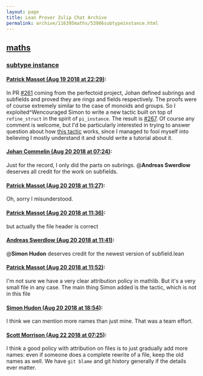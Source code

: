 ```yaml
---
layout: page
title: Lean Prover Zulip Chat Archive 
permalink: archive/116395maths/53986subtypeinstance.html
---
```


## [maths](index.html)
### [subtype instance](53986subtypeinstance.html)

#### [Patrick Massot (Aug 19 2018 at 22:29)](https://leanprover.zulipchat.com/#narrow/stream/116395-maths/topic/subtype%20instance/near/132419278):
In PR [#261](https://github.com/leanprover/mathlib/pull/261) coming from the perfectoid project, Johan defined subrings and subfields and proved they are rings and fields respectively. The proofs were of course extremely similar to the case of monoids and groups. So I exploited^Wencouraged Simon to write a new tactic built on top of `refine_struct` in the spirit of `pi_instance`. The result is  [#267](https://github.com/leanprover/mathlib/pull/267). Of course any comment is welcome, but I'd be particularly interested in trying to answer question about how [this tactic](https://github.com/leanprover/mathlib/pull/267/files#diff-040c2692bc712ca8fface6e4aa45ce62R31) works, since I managed to fool myself into believing I mostly understand it and should write a tutorial about it.

#### [Johan Commelin (Aug 20 2018 at 07:24)](https://leanprover.zulipchat.com/#narrow/stream/116395-maths/topic/subtype%20instance/near/132434842):
Just for the record, I only did the parts on subrings. @**Andreas Swerdlow** deserves all credit for the work on subfields.

#### [Patrick Massot (Aug 20 2018 at 11:27)](https://leanprover.zulipchat.com/#narrow/stream/116395-maths/topic/subtype%20instance/near/132444138):
Oh, sorry I misunderstood.

#### [Patrick Massot (Aug 20 2018 at 11:36)](https://leanprover.zulipchat.com/#narrow/stream/116395-maths/topic/subtype%20instance/near/132444477):
but actually the file header is correct

#### [Andreas Swerdlow (Aug 20 2018 at 11:41)](https://leanprover.zulipchat.com/#narrow/stream/116395-maths/topic/subtype%20instance/near/132444644):
@**Simon Hudon**  deserves credit for the newest version of subfield.lean

#### [Patrick Massot (Aug 20 2018 at 11:52)](https://leanprover.zulipchat.com/#narrow/stream/116395-maths/topic/subtype%20instance/near/132445068):
I'm not sure we have a very clear attribution policy in mathlib. But it's a very small file in any case. The main thing Simon added is the tactic, which is not in this file

#### [Simon Hudon (Aug 20 2018 at 18:54)](https://leanprover.zulipchat.com/#narrow/stream/116395-maths/topic/subtype%20instance/near/132467672):
I think we can mention more names than just mine. That was a team effort.

#### [Scott Morrison (Aug 22 2018 at 07:25)](https://leanprover.zulipchat.com/#narrow/stream/116395-maths/topic/subtype%20instance/near/132559536):
I think a good policy with attribution on files is to just gradually add more names: even if someone does a complete rewrite of a file, keep the old names as well. We have `git blame` and git history generally if the details ever matter.

